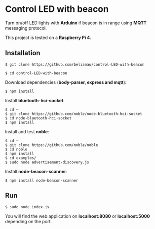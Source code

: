 # Control LED with beacon

Turn on/off LED lights with **Arduino** if beacon is in range using **MQTT** messaging protocol.

This project is tested on a **Raspberry Pi 4**.

## Installation

```$ git clone https://github.com/belismau/control-LED-with-beacon```

```$ cd control-LED-with-beacon```

Download dependencies (**body-parser, express and mqtt**):

```$ npm install``` 

Install **bluetooth-hci-socket**:

```
$ cd ~
$ git clone https://github.com/noble/node-bluetooth-hci-socket
$ cd node-bluetooth-hci-socket
$ npm install
```

Install and test **noble**:

```
$ cd ~
$ git clone https://github.com/noble/noble
$ cd noble
$ npm install
$ cd examples/
$ sudo node advertisement-discovery.js
```

Install **node-beacon-scanner**:

```$ npm install node-beacon-scanner```

## Run

```$ sudo node index.js```

You will find the web application on **localhost:8080** or **localhost:5000** depending on the port.